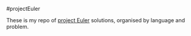 #projectEuler

These is my repo of [project Euler](https://projecteuler.net/) solutions, organised by language and problem.
